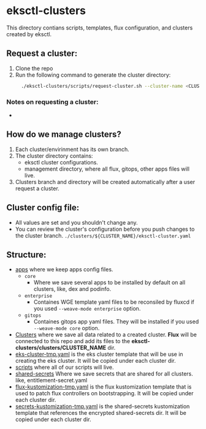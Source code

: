 # eksctl-clusters

This directory contians scripts, templates, flux configuration, and clusters created by eksctl.

## Request a cluster:
1. Clone the repo
1. Run the following command to generate the cluster directory:
    ```bash
      ./eksctl-clusters/scripts/request-cluster.sh --cluster-name <CLUSTER_NAME> 
    ```

### Notes on requesting a cluster:
- 

## How do we manage clusters?
1. Each cluster/envirinment has its own branch.
1. The cluster directory contains: 
    - eksctl cluster configurations.
    - management directory, where all flux, gitops, other apps files will live.
1. Clusters branch and directory will be created automatically after a user request a cluster.

## Cluster config file:
- All values are set and you shouldn't change any.
- You can review the cluster's configuration before you push changes to the cluster branch. `./clusters/${CLUSTER_NAME}/eksctl-cluster.yaml`

## Structure:
- [apps](./apps/) where we keep apps config files.
    - `core`
        - Where we save several apps to be installed by default on all clusters, like, dex and podinfo.
    - `enterprise`
        - Containes WGE template yaml files to be reconsiled by fluxcd if you used `--weave-mode enterprise` option.
    - `gitops`
        - Containes gitops app yaml files. They will be installed if you used `--weave-mode core` option.
- [Clusters](./clusters/) where we save all data related to a created cluster. **Flux** will be connected to this repo and add its files to the **eksctl-clusters/clusters/CLUSTER_NAME** dir.
- [eks-cluster-tmp.yaml](./eks-cluster-tmp.yaml) is the eks cluster template that will be use in creating the eks cluster. It will be copied under each cluster dir.
- [scripts](./scripts/) where all of our scripts will live.
- [shared-secrets](./shared-secrets/) Where we save secrets that are shared for all clusters. like, entitlement-secret.yaml
- [flux-kustomization-tmp.yaml](./flux-kustomization-tmp.yaml) is the flux kustomization template that is used to patch flux controllers on bootstrapping. It will be copied under each cluster dir.
- [secrets-kustomization-tmp.yaml](./secrets-kustomization-tmp.yaml) is the shared-secrets kustomization template that references the encrypted shared-secrets dir. It will be copied under each cluster dir.
